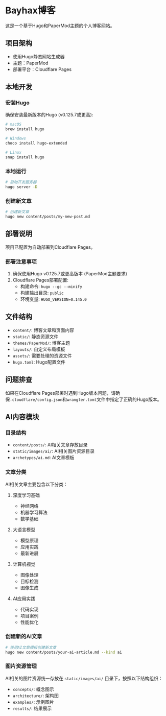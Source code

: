 # Bayhax博客

这是一个基于Hugo和PaperMod主题的个人博客网站。

## 项目架构

- 使用Hugo静态网站生成器
- 主题：PaperMod
- 部署平台：Cloudflare Pages

## 本地开发

### 安装Hugo

确保安装最新版本的Hugo (v0.125.7或更高):

```bash
# macOS
brew install hugo

# Windows
choco install hugo-extended

# Linux
snap install hugo
```

### 本地运行

```bash
# 启动开发服务器
hugo server -D
```

### 创建新文章

```bash
# 创建新文章
hugo new content/posts/my-new-post.md
```

## 部署说明

项目已配置为自动部署到Cloudflare Pages。

### 部署注意事项

1. 确保使用Hugo v0.125.7或更高版本 (PaperMod主题要求)
2. Cloudflare Pages部署配置:
   - 构建命令: `hugo --gc --minify`
   - 构建输出目录: `public`
   - 环境变量: `HUGO_VERSION=0.145.0`

## 文件结构

- `content/`: 博客文章和页面内容
- `static/`: 静态资源文件
- `themes/PaperMod/`: 博客主题
- `layouts/`: 自定义布局模板
- `assets/`: 需要处理的资源文件
- `hugo.toml`: Hugo配置文件

## 问题排查

如果在Cloudflare Pages部署时遇到Hugo版本问题，请确保`.cloudflare/config.json`和`wrangler.toml`文件中指定了正确的Hugo版本。

## AI内容模块

### 目录结构

- `content/posts/`: AI相关文章存放目录
- `static/images/ai/`: AI相关图片资源目录
- `archetypes/ai.md`: AI文章模板

### 文章分类

AI相关文章主要包含以下分类：

1. 深度学习基础
   - 神经网络
   - 机器学习算法
   - 数学基础

2. 大语言模型
   - 模型原理
   - 应用实践
   - 最新进展

3. 计算机视觉
   - 图像处理
   - 目标检测
   - 图像生成

4. AI应用实践
   - 代码实现
   - 项目案例
   - 性能优化

### 创建新的AI文章

```bash
# 使用AI文章模板创建新文章
hugo new content/posts/your-ai-article.md --kind ai
```

### 图片资源管理

AI相关的图片资源统一存放在 `static/images/ai/` 目录下，按照以下结构组织：

- `concepts/`: 概念图示
- `architecture/`: 架构图
- `examples/`: 示例图片
- `results/`: 结果展示